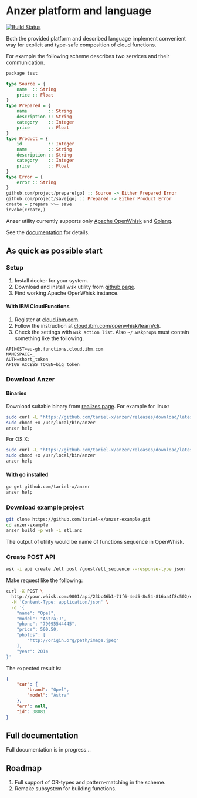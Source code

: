 # Anzer platform and language

[![Build Status](https://travis-ci.org/tariel-x/anzer.svg?branch=master)](https://travis-ci.org/tariel-x/anzer)

Both the provided platform and described language implement 
convenient way for explicit and type-safe composition of cloud functions.

For example the following scheme describes two services and 
their communication.

```haskell
package test

type Source = {
    name  :: String
    price :: Float
}
type Prepared = {
    name        :: String
    description :: String
    category    :: Integer
    price       :: Float
}
type Product = {
    id          :: Integer
    name        :: String
    description :: String
    category    :: Integer
    price       :: Float
}
type Error = {
    error :: String
}
github.com/project/prepare[go] :: Source -> Either Prepared Error
github.com/project/save[go] :: Prepared -> Either Product Error
create = prepare >>= save
invoke(create,)
```

Anzer utility currently supports only [Apache OpenWhisk](http://openwhisk.apache.org/) and [Golang](https://golang.org/).

See the [documentation](./doc/README.md) for details.

## As quick as possible start

### Setup

1. Install docker for your system.
2. Download and install wsk utility from [github page](https://github.com/apache/incubator-openwhisk-cli/releases).
3. Find working Apache OpenWhisk instance.

#### With IBM CloudFunctions

1. Register at [cloud.ibm.com](https://cloud.ibm.com).
2. Follow the instruction at [cloud.ibm.com/openwhisk/learn/cli](https://cloud.ibm.com/openwhisk/learn/cli).
3. Check the settings with `wsk action list`. Also `~/.wskprops` must contain something like the following.
```
APIHOST=eu-gb.functions.cloud.ibm.com
NAMESPACE=_
AUTH=short_token
APIGW_ACCESS_TOKEN=big_token
```

### Download Anzer

#### Binaries

Download suitable binary from [realizes page](https://github.com/tariel-x/anzer/releases).
For example for linux:

```bash
sudo curl -L "https://github.com/tariel-x/anzer/releases/download/latest/linux_amd64_anzer" -o /usr/local/bin/anzer
sudo chmod +x /usr/local/bin/anzer
anzer help
```

For OS X:

```bash
sudo curl -L "https://github.com/tariel-x/anzer/releases/download/latest/darwin_amd64_anzer" -o /usr/local/bin/anzer
sudo chmod +x /usr/local/bin/anzer
anzer help
```


#### With go installed

```bash
go get github.com/tariel-x/anzer
anzer help
```

### Download example project

```bash
git clone https://github.com/tariel-x/anzer-example.git
cd anzer-example
anzer build -p wsk -i etl.anz
```

The output of utility would be name of functions sequence in OpenWhisk.

### Create POST API

```bash
wsk -i api create /etl post /guest/etl_sequence --response-type json
```

Make request like the following:

```bash
curl -X POST \
  http://your.whisk.com:9001/api/23bc46b1-71f6-4ed5-8c54-816aa4f8c502/etl \
  -H 'Content-Type: application/json' \
  -d '{
    "name": "Opel",
    "model": "Astra;J",
    "phone": "79095544445",
    "price": 500.50,
    "photos": [
    	"http://origin.org/path/image.jpeg"	
    ],
    "year": 2014
}'
```

The expected result is:

```json
{
    "car": {
        "brand": "Opel",
        "model": "Astra"
    },
    "err": null,
    "id": 38081
}
```

## Full documentation

Full documentation is in progress...

## Roadmap

1. Full support of OR-types and pattern-matching in the scheme.
2. Remake subsystem for building functions.
